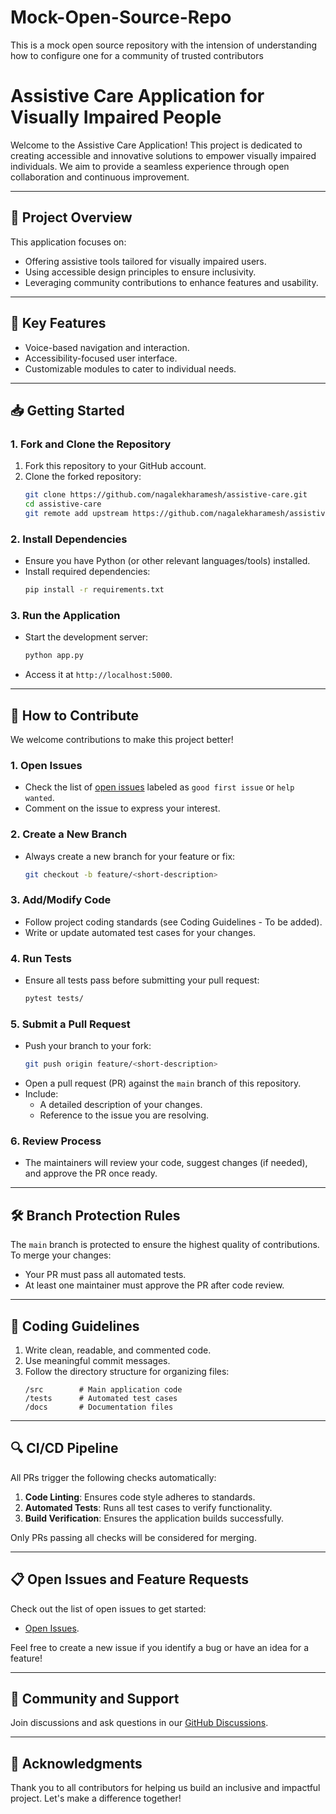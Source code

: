 # Mock-Open-Source-Repo
This is a mock open source repository with the intension of understanding how to configure one for a community of trusted contributors

# **Assistive Care Application for Visually Impaired People**  

Welcome to the Assistive Care Application! This project is dedicated to creating accessible and innovative solutions to empower visually impaired individuals. We aim to provide a seamless experience through open collaboration and continuous improvement.  

---

## 🚀 **Project Overview**  

This application focuses on:  
- Offering assistive tools tailored for visually impaired users.  
- Using accessible design principles to ensure inclusivity.  
- Leveraging community contributions to enhance features and usability.  

---

## 🎯 **Key Features**  
- Voice-based navigation and interaction.  
- Accessibility-focused user interface.  
- Customizable modules to cater to individual needs.  

---

## 📥 **Getting Started**  

### **1. Fork and Clone the Repository**  
1. Fork this repository to your GitHub account.  
2. Clone the forked repository:  
   ```bash  
   git clone https://github.com/nagalekharamesh/assistive-care.git  
   cd assistive-care  
   git remote add upstream https://github.com/nagalekharamesh/assistive-care.git  
   ```  

### **2. Install Dependencies**  
- Ensure you have Python (or other relevant languages/tools) installed.  
- Install required dependencies:  
   ```bash  
   pip install -r requirements.txt  
   ```  

### **3. Run the Application**  
- Start the development server:  
   ```bash  
   python app.py  
   ```  
- Access it at `http://localhost:5000`.  

---

## 🤝 **How to Contribute**  

We welcome contributions to make this project better!  

### **1. Open Issues**  
- Check the list of [open issues](https://github.com/NagalekhaRamesh/Mock-Open-Source-Repo/issues) labeled as `good first issue` or `help wanted`.  
- Comment on the issue to express your interest.  

### **2. Create a New Branch**  
- Always create a new branch for your feature or fix:  
   ```bash  
   git checkout -b feature/<short-description>  
   ```  

### **3. Add/Modify Code**  
- Follow project coding standards (see Coding Guidelines - To be added).  
- Write or update automated test cases for your changes.  

### **4. Run Tests**  
- Ensure all tests pass before submitting your pull request:  
   ```bash  
   pytest tests/  
   ```  

### **5. Submit a Pull Request**  
- Push your branch to your fork:  
   ```bash  
   git push origin feature/<short-description>  
   ```  
- Open a pull request (PR) against the `main` branch of this repository.  
- Include:  
  - A detailed description of your changes.  
  - Reference to the issue you are resolving.  

### **6. Review Process**  
- The maintainers will review your code, suggest changes (if needed), and approve the PR once ready.  

---

## 🛠 **Branch Protection Rules**  

The `main` branch is protected to ensure the highest quality of contributions. To merge your changes:  
- Your PR must pass all automated tests.
- At least one maintainer must approve the PR after code review.  

---

## 📑 **Coding Guidelines**  
1. Write clean, readable, and commented code.  
2. Use meaningful commit messages.  
3. Follow the directory structure for organizing files:  
   ```plaintext  
   /src        # Main application code  
   /tests      # Automated test cases  
   /docs       # Documentation files  
   ```  

---

## 🔍 **CI/CD Pipeline**  

All PRs trigger the following checks automatically:  
1. **Code Linting**: Ensures code style adheres to standards.  
2. **Automated Tests**: Runs all test cases to verify functionality.  
3. **Build Verification**: Ensures the application builds successfully.  

Only PRs passing all checks will be considered for merging.  

---

## 📋 **Open Issues and Feature Requests**  

Check out the list of open issues to get started:  
- [Open Issues](https://github.com/NagalekhaRamesh/Mock-Open-Source-Repo/issues).  

Feel free to create a new issue if you identify a bug or have an idea for a feature!  

---

## 💬 **Community and Support**  

Join discussions and ask questions in our [GitHub Discussions](https://github.com/NagalekhaRamesh/Mock-Open-Source-Repo/discussions/3).  

---

## 🌟 **Acknowledgments**  

Thank you to all contributors for helping us build an inclusive and impactful project. Let's make a difference together! 
